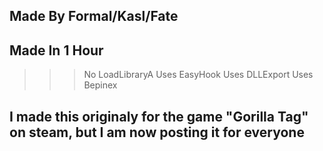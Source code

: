 Made By Formal/Kasl/Fate
------------------------
Made In 1 Hour
--------------



>>> No LoadLibraryA
>>> Uses EasyHook
>>> Uses DLLExport
>>> Uses Bepinex


I made this originaly for the game "Gorilla Tag" on steam, but I am now posting it for everyone
-----------------------------------------------------------------------------------------------








